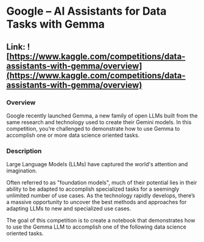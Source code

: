 # Google – AI Assistants for Data Tasks with Gemma

## Link: ![https://www.kaggle.com/competitions/data-assistants-with-gemma/overview](https://www.kaggle.com/competitions/data-assistants-with-gemma/overview)

### Overview
Google recently launched Gemma, a new family of open LLMs built from the same research and technology used to create their Gemini models. In this competition, you’re challenged to demonstrate how to use Gemma to accomplish one or more data science oriented tasks.

### Description
Large Language Models (LLMs) have captured the world's attention and imagination.

Often referred to as "foundation models", much of their potential lies in their ability to be adapted to accomplish specialized tasks for a seemingly unlimited number of use cases. As the technology rapidly develops, there’s a massive opportunity to uncover the best methods and approaches for adapting LLMs to new and specialized use cases.

The goal of this competition is to create a notebook that demonstrates how to use the Gemma LLM to accomplish one of the following data science oriented tasks.
